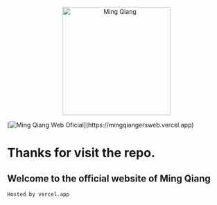 <p align="center">
  <a href="https://mingqiangersweb.vercel.app">
    <img alt="Ming Qiang" src="https://i.imgur.com/H5Dlaun.jpeg" width="250" />
  </a>
</p>

[![Ming Qiang Web Oficial]([https://cdn.discordapp.com/attachments/929953293789192243/1236736461106188310/sitio_web.svg?ex=66391815&is=6637c695&hm=b700488be0764212ed899875ab9f49001152f78f2317e27fa97e33c1885307e3&](https://cdn.discordapp.com/attachments/1215356526743523420/1236824334828437625/sitio_web_3.svg?ex=663969ec&is=6638186c&hm=fe140909ed0dc88bd8434bbea38d0b6ebbb6304eed3921235abe2fcfa75f65d4&))](https://mingqiangersweb.vercel.app)

# Thanks for visit the repo.

## **Welcome to the official website of Ming Qiang**

```bash
Hosted by vercel.app
```
